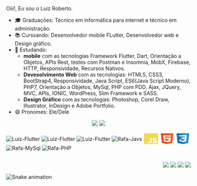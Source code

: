 Oiii!, Eu sou o Luiz Roberto.

- 🎓 Graduações: Técnico em informática para internet e técnico em administração.
- 📚 Curssando: Desenvolvedor mobile FLutter, Desenvolvedor web e Design gráfico.
- 🌱 Estudando:  
  - <strong>mobile</strong> com as tecnologias Framework Flutter, Dart, Orientação a Objetos, APIs Rest, testes com Postman e Insomnia, MobX, Firebase, HTTP, Responsividade, Recursos Nativos. 
  - <strong>Devesolvimento Web</strong> com as tecnologias: HTML5, CSS3, BootStrap4, Responsividade, Java Script, ES6(Java Script Moderno), PHP7, Orientação a Objetos, MySql, PHP com PDD, Ajax, JQuery, MVC, APIs, IONIC, WordPress, Slim Framework e SASS. 
  - <strong>Design Gráfico</strong> com as tecnologias: Photoshop, Corel Draw, Illustrator, InDesign e Adobe Portfolio.
- 😄 Pronomes: Ele/Dele

<div align="center">
  <a href="https://github.com/LuizRobert18"><a/>
  <img height="180em" src="https://github-readme-stats.vercel.app/api?username=LuizRoberto18&show_icons=true&theme=midnight-purple&include_all_commits=true&count_private=true"/>
  <img height="180em" src="https://github-readme-stats.vercel.app/api/top-langs/?username=LuizRoberto18&layout=compact&langs_count=7&theme=midnight-purple"/>
</div>
  
  <div style="display: inline_block"><br>
    <img  align="center" alt="Luiz-Flutter" height="30" width="40" src="https://cdn.jsdelivr.net/gh/devicons/devicon/icons/flutter/flutter-original.svg" />
    <img  align="center" alt="Luiz-Flutter" height="30" width="40" src="https://cdn.jsdelivr.net/gh/devicons/devicon/icons/dart/dart-original.svg" />
    <img  align="center" alt="Luiz-Flutter" height="30" width="40" src="https://cdn.jsdelivr.net/gh/devicons/devicon/icons/spring/spring-original.svg" />
  <img align="center" alt="Rafa-Javs" height="40" width="40" src="https://cdn.jsdelivr.net/gh/devicons/devicon/icons/java/java-original-wordmark.svg">
    <img align="center" alt="Luiz-Js" height="30" width="40" src="https://raw.githubusercontent.com/devicons/devicon/master/icons/javascript/javascript-plain.svg">
  <img align="center" alt="Luiz-HTML" height="30" width="40" src="https://raw.githubusercontent.com/devicons/devicon/master/icons/html5/html5-original.svg">
  <img align="center" alt="Luiz-CSS" height="30" width="40" src="https://raw.githubusercontent.com/devicons/devicon/master/icons/css3/css3-original.svg">
  <img align="center" alt="Rafa-MySql" height="40" width="40" src="https://cdn.jsdelivr.net/gh/devicons/devicon/icons/mysql/mysql-original-wordmark.svg">
  <img align="center" alt="Rafa-PHP" height="40"  width="40" src="https://cdn.jsdelivr.net/gh/devicons/devicon/icons/php/php-original.svg">
 
</div>
  
  ##
  
  <div align="end">
  <a href="https://instagram.com/luizroberto.17" target="_blank"><img src="https://img.shields.io/badge/-Instagram-%23E4405F?style=for-the-badge&logo=instagram&logoColor=white" target="_blank"></a>
  <a href = "mailto:passageiro1829@gmail.com"><img src="https://img.shields.io/badge/-Gmail-%23333?style=for-the-badge&logo=gmail&logoColor=white" target="_blank"></a>
  <a href="https://www.linkedin.com/in/luiz-roberto-4161911b8/" target="_blank"><img src="https://img.shields.io/badge/-LinkedIn-%230077B5?style=for-the-badge&logo=linkedin&logoColor=white" target="_blank"></a> 
    <a href="https://api.whatsapp.com/send?phone=5582987310779" target="_blank"><img src="https://img.shields.io/badge/WhatsApp-25D366?style=for-the-badge&logo=whatsapp&logoColor=white" target="_blank"/></a>
  </div>
  
  ![Snake animation](https://github.com/LuizRoberto18/LuizRoberto18/blob/output/github-contribution-grid-snake.svg)
  
  
